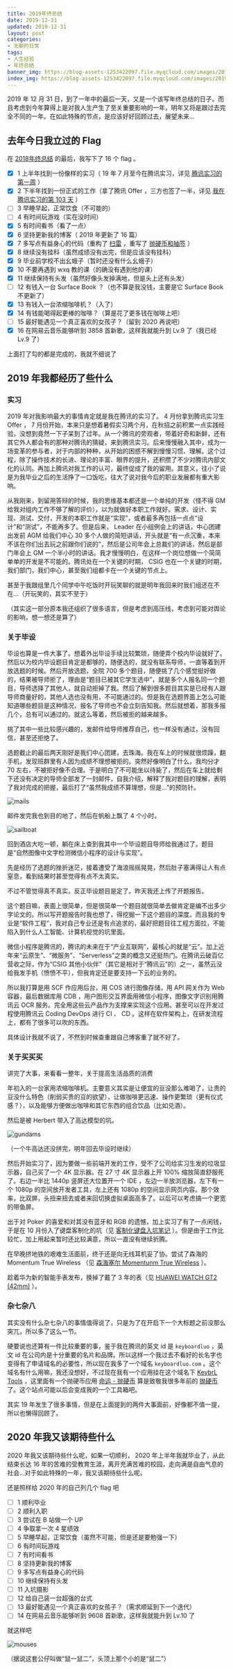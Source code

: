 ```yaml
---
title: 2019年终总结
date: 2019-12-31
updated: 2019-12-31
layout: post
categories:
- 无聊的日常
tags:
- 人生经验
- 年终总结
banner_img: https://blog-assets-1253422097.file.myqcloud.com/images/2019-12-31-summary/banner.jpg
index_img: https://blog-assets-1253422097.file.myqcloud.com/images/2019-12-31-summary/banner.jpg
---
```


2019 年 12 月 31 日，到了一年中的最后一天，又是一个该写年终总结的日子。而且考虑到今年算得上是对我人生产生了至关重要影响的一年，明年又将是跟过去完全不同的一年。在如此特殊的节点，是应该好好回顾过去，展望未来...

## 去年今日我立过的 Flag

在 [2018年终总结](/boring-2018-12-31-summary/) 的最后，我写下了 16 个 flag 。

- [x] 1 上半年找到一份像样的实习（ 19 年 7 月至今在腾讯实习，详见 [腾讯实习的第一周](/boring-2019-07-13-my-first-week-in-tencent/) ）
- [x] 2 下半年找到一份正式的工作（拿了腾讯 Offer ，三方也签了一半，详见 [我在腾讯实习的第 103 天](/boring-2019-10-12-offer-from-tencent/) ）
- [ ] 3 早睡早起，正常饮食（不可能的）
- [ ] 4 有时间玩游戏（实在没时间）
- [x] 5 有时间看书（看了一点）
- [x] 6 坚持更新我的博客（ 2019 年更新了 16 篇）
- [x] 7 多写点有益身心的代码（重构了 [扫雷](https://mines.keybrl.com/#/difficulty) ，重写了 [抛硬币和抽签](https://tools.keyboardluo.com/#/fate/flip-a-coin) ）
- [x] 8 继续没有挂科（虽然成绩没有出完，但是应该没有挂科）
- [x] 9 毕业前学校不出幺蛾子（暂时还没有什么幺蛾子）
- [x] 10 不要再遇到 wxq 教的课（的确没有遇到他的课）
- [x] 11 继续保持有头发（虽然好像头发掉满地，但是头上还有头发）
- [ ] 12 有钱入一台 Surface Book ？（也不算是我没钱，主要是它 Surface Book 不更新了）
- [x] 13 有钱入一台浓缩咖啡机？（入了）
- [x] 14 有钱能喝得起更棒的咖啡？（算是花了更多钱在咖啡上吧）
- [ ] 15 最好能遇见一个真正喜欢的女孩子？（留到 2020 再说吧）
- [x] 16 在网易云音乐能够听到 3858 首新歌，这样我就能升到 Lv.9 了（我已经 Lv.9 了）

上面打了勾的都是完成的，我就不细说了

## 2019 年我都经历了些什么

### 实习

2019 年对我影响最大的事情肯定就是我在腾讯的实习了。 4 月份拿到腾讯实习生 Offer ， 7 月份开始，本来只是想着暑假实习两个月，在秋招之前积累一点实践经验，没想到竟然一下子呆到了过年。从一个腾讯的旁观者，带着好奇和新鲜，还有其它外人都会有的那种对腾讯的猜疑，来到腾讯实习。后来慢慢融入其中，成为一场变革的参与者，对于内部的种种，从开始的困惑不解到慢慢习惯、理解。这个过程，除了操作技术的长进、理论的丰富、眼界的提升，还积攒了不少对腾讯内部文化的认同。再加上腾讯对我工作的认可，最终促成了我的留用。其意义，往小了说是为我毕业之后的生活挣了一口饭吃，往大了说对我今后的职业发展都有重大影响。

从我刚来，到留用答辩的时候，我的思维基本都还是一个单纯的开发（怪不得 GM 给我对组内工作不够了解的评价），以为就做好本职工作就好。需求、设计、实现、测试、交付，开发的本职工作就是“实现”，或者最多再包括一点点“设计”和“测试”，不能再多了。但是后来， Leader 在小组例会上的讲话，中心团建出发前 AGM 给我们中心 30 多个人做的简短讲话，开头就是“有一点沉重，本来不该在你们出去玩之前跟你们说的”，然后是公司年会上总裁们的讲话，然后是部门年会上 GM 一个半小时的讲话。我才慢慢明白，在这样一个岗位想做一个简简单单的开发是不可能的。腾讯处在一个关键的时期， CSIG 也在一个关键的时期，我们部门，我们中心，甚至我们组都卡在一个关键的节点上。

甚至于我跟组里几个同学中午吃饭时开玩笑聊的就是明年我回来时我们组还在不在...（开玩笑的，其实不至于）

（其实这一部分原本我还组织了很多语言，但是考虑到高压线，考虑到可能对舆论的影响，想一想还是算了）

### 关于毕设

毕设也算是一件大事了。想着外出毕设手续比较繁琐，随便弄个校内毕设就好了。然后以为校内毕设题目肯定是都够的，随便选的，就没有联系导师，一直等着到开放选题的时候。然后开放选题，全院 700 多个题目，随便挑了几个感觉挺好做的，结果被导师拒了，理由是“题目已被其它学生选中”，就是多个人报名同一个题目，导师选择了其他人，就自动拒掉了我。然后了解到很多题目其实是已经有人跟导师商量好的，其他人选也没有用，不可能通过的。但是我在选题界面上怎么可能知道哪些题目是这种情况，报名了导师也不会立刻告知我。然后就想着，那我多报几个，总有可以通过的。就这么等着，然后被拒的越来越多。

挑了其中一些比较感兴趣的，发邮件给导师推荐自己，也一样没有通过，没有回信，甚至还拒绝了。

选题截止的最后两天刚好是我们中心团建，去珠海。我在车上的时候就很烦躁，翻手机，发现班群里有人因为成绩不理想被拒的。突然好像明白了什么，我均分才 70 左右，不被拒好像不合理。于是明白了不可能坐以待毙了，然后在车上就给剩下还没有决定的导师全部发了一封邮件，自我介绍，解释了我对题目的理解，表明了我对完成的把握，最后打了“虽然我成绩不算理想，但是...”的预防针。

![mails](https://blog-assets-1253422097.file.myqcloud.com/images/2019-12-31-summary/mails.png)

邮件发完我也到目的地了，然后在帆船上飘了 4 个小时。

![sailboat](https://blog-assets-1253422097.file.myqcloud.com/images/2019-12-31-summary/sailboat.jpg)

回到酒店大吃一顿，躺在床上查到我其中一个毕设题目导师给我通过了。题目是“自然图像中文字检测微信小程序的设计与实现”。

先是经历了选题的挫折迷茫，接着遭受了海浪摇摇晃晃，然后肚子塞满得让人有点窒息，看到结果时甚至觉得有点不太真实。

不过不管觉得真不真实，反正毕设题目是定了。昨天我还上传了开题报告。

这个题目嘛，表面上很简单，但是很简单一个题目就很简单去做肯定是编不出多少字论文的。所以写开题报告时我也想了，得挖掘一下这个题目的深度。而且我的专业是“软件工程”，我对自己专业还是有点追求的，最好把题目往工程方面拉，不能陷入到什么人工智能、计算机视觉的坑里面。

微信小程序是腾讯的，腾讯的未来在于“产业互联网”，最核心的就是“云”。加上近年来“云原生”、“微服务”、“Serverless”之类的概念又还挺热门。在腾讯云破百亿营收之际，作为“CSIG 其他小伙伴”（其它是相对于“腾讯云”的）之一，虽然云没给我发手机（愤愤不平），但我肯定还是要支持一下云的业务的。

所以我打算是用 SCF 作应用后台，用 COS 进行图像存储，用 API 网关作为 Web 容器，最后数据库用 CDB ，用户图形交互界面用微信小程序，图像文字识别用腾讯云 OCR 服务。完全用这些云产品作为支撑来实现这个应用。甚至可以在开发过程使用腾讯云 Coding DevOps 进行 CI 、 CD 。这样在软件架构上，在研发流程上，都有了很多可以吹的东西。

具体设计我就不说了，不然到时候查重跟自己博客重了就不好了。

### 关于买买买

讲完了大事，来看看一整年，关于提高生活品质的消费

年初入的一台家用浓缩咖啡机。主要意义其实是让便宜的豆没那么难喝了，让贵的豆没什么特色（削弱买贵的豆的欲望），让做咖啡更迅速、操作更繁琐（更有仪式感？），以及能够方便做出咖啡和其它东西的组合饮品（比如兑酒）。

然后是被 Herbert 带入了高达模型的坑。

![gundams](https://blog-assets-1253422097.file.myqcloud.com/images/2019-12-31-summary/gundams.jpg)

（一个牛高达还没拼完，明年回去毕设时继续）

然后开始实习了，因为要做一些前端开发的工作，受不了公司给实习生发的垃圾显示器，自己买了一个 4K 显示器。在 27 寸 4K 显示器上开 100% 缩放简直舒服死了。右边一半比 1440p 竖屏还大位置开一个 IDE ，左边一半放浏览器，左下有一个 1080p 的空间放开发者工具，左上还有 1080p 的空间显示网页内容。那个效率，比双屏，头扭来扭去或者来回切换虚拟桌面高多了。以后可以考虑搞一个更宽的带鱼屏。

出于对 Poker 的喜爱和对其没有蓝牙和 RGB 的遗憾，加上实习了有了一点闲钱，于是在 10 月份入了键盘客制化的坑（见 [客制化键盘入坑笔记](/boring-2019-10-18-my-first-custom-keyboard/) ）。但是由于工作比较忙，加上用起来暂时还比较满意，所以一直没有继续折腾。

在早晚挤地铁的艰难生活面前，终于还是向无线耳机妥了协。尝试了森海的 Momentum True Wireless （见 [森海塞尔 Momentunm True Wireless](/buybuybuy-2019-10-20-momentum-true-wireless/) ）。

趁着华为新的智能手表发布，换掉了戴了 3 年的表（见 [HUAWEI WATCH GT2 (42mm)](/buybuybuy-2019-11-15-huawei-watch-gt2-42mm/) ）。

### 杂七杂八

其实没有什么杂七杂八的事情值得说了，只是为了在开启下一个大标题之前没那么突兀，所以多了这么一节。

硬要说也还算有一件比较重要的事，鉴于我在腾讯的英文 id 是 `keyboardluo` ，英文 id 在公司内是十分重要的名片和品牌。所以这样一个我过去不看好的长名字也变得有了申请域名的必要性，所以现在我多了一个域名 `keyboardluo.com` 。这个域名有什么用嘛，我还没想好，不过现在我有一个应用挂在这个域名下 [KeybrL Tools](https://tools.keyboardluo.com/) ，这里面有一个抛硬币应用 [命运 - 抛硬币](https://tools.keyboardluo.com/#/fate/flip-a-coin) 算是致敬我很多年前的 [抛硬币](https://coin.keybrl.com) 了。这个站点可能以后会变成我的一个工具箱吧。

其实 19 年发生了很多事情，但是在上面提到的两件大事面前，好像都不值一提，所以也懒得回顾了。

## 2020 年我又该期待些什么

2020 年我又该期待些什么呢，如果一切顺利， 2020 年上半年我就毕业了，从此结束长达 16 年的苦难的受教育生涯，离开充满苦难的校园，走向满是自由气息的社会...对于如此特殊的一年，我又该期待些什么呢。

还是照样给 2020 年的自己列几个 flag 吧

- [ ] 1 顺利毕业
- [ ] 2 顺利入职
- [ ] 3 尝试在 B 站做一个 UP
- [ ] 4 争取拿一次 4 星绩效
- [ ] 5 早睡早起，正常饮食（虽然不可能，但是还是要勉强一下）
- [ ] 6 有时间玩游戏
- [ ] 7 有时间看书
- [ ] 8 坚持更新我的博客
- [ ] 9 多写点有益身心的代码
- [ ] 10 继续保持有头发
- [ ] 11 入坑摄影
- [ ] 12 给自己装一台超强的台式
- [ ] 13 最好能遇见一个真正喜欢的女孩子？（需求顺延到下一个迭代）
- [ ] 14 在网易云音乐能够听到 9608 首新歌，这样我就能升到 Lv.10 了

就这样吧

![mouses](https://blog-assets-1253422097.file.myqcloud.com/images/2019-12-31-summary/mouses.jpg)

（据说这套公仔叫做“鼠一鼠二”，头顶上那个小的是“鼠二”）
